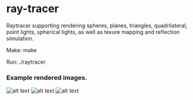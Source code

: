 # ray-tracer

Raytracer supporting rendering spheres, planes, triangles, quadrilateral, point lights, spherical lights, as well as texure mapping and reflection simulation.

Make: make

Run: ./raytracer

### Example rendered images.
![alt text](https://github.com/XikaiZhao/ray-tracer/blob/master/balls.bmp)
![alt text](https://github.com/XikaiZhao/ray-tracer/blob/master/test.bmp)
![alt text](https://github.com/XikaiZhao/ray-tracer/blob/master/test6.bmp)

